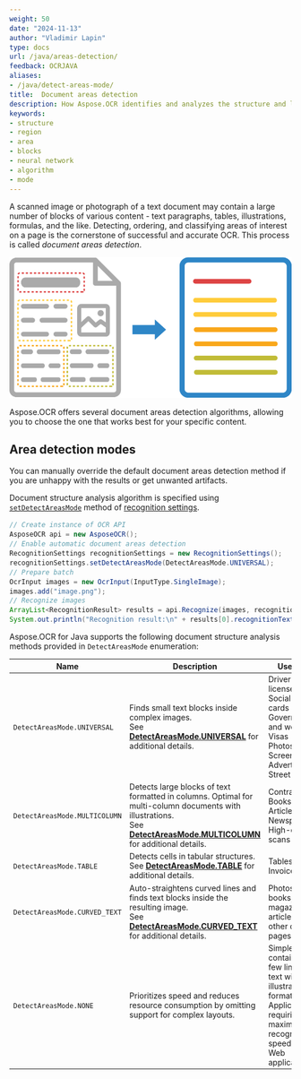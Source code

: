 ```yaml
---
weight: 50
date: "2024-11-13"
author: "Vladimir Lapin"
type: docs
url: /java/areas-detection/
feedback: OCRJAVA
aliases:
- /java/detect-areas-mode/
title:  Document areas detection
description: How Aspose.OCR identifies and analyzes the structure and layout of the image during recognition.
keywords:
- structure
- region
- area
- blocks
- neural network
- algorithm
- mode
---
```


A scanned image or photograph of a text document may contain a large number of blocks of various content - text paragraphs, tables, illustrations, formulas, and the like. Detecting, ordering, and classifying areas of interest on a page is the cornerstone of successful and accurate OCR. This process is called _document areas detection_.

![Document structure analysis and recognition](structure-analysis.png)

Aspose.OCR offers several document areas detection algorithms, allowing you to choose the one that works best for your specific content.

## Area detection modes

You can manually override the default document areas detection method if you are unhappy with the results or get unwanted artifacts.

Document structure analysis algorithm is specified using [`setDetectAreasMode`](https://reference.aspose.com/ocr/java/com.aspose.ocr/RecognitionSettings#setDetectAreasMode-com.aspose.ocr.DetectAreasMode-) method of [recognition settings](https://reference.aspose.com/ocr/java/com.aspose.ocr/RecognitionSettings).

```java
// Create instance of OCR API
AsposeOCR api = new AsposeOCR();
// Enable automatic document areas detection
RecognitionSettings recognitionSettings = new RecognitionSettings();
recognitionSettings.setDetectAreasMode(DetectAreasMode.UNIVERSAL);
// Prepare batch
OcrInput images = new OcrInput(InputType.SingleImage);
images.add("image.png");
// Recognize images
ArrayList<RecognitionResult> results = api.Recognize(images, recognitionSettings);
System.out.println("Recognition result:\n" + results[0].recognitionText + "\n\n");
```

Aspose.OCR for Java supports the following document structure analysis methods provided in `DetectAreasMode` enumeration:

Name              | Description | Use cases
----------------- | ----------- | ---------
`DetectAreasMode.UNIVERSAL` | Finds small text blocks inside complex images.<br />See [**DetectAreasMode.UNIVERSAL**](/ocr/java/areas-detection/universal/) for additional details. | Driver’s licenses<br />Social security cards<br />Government and work IDs<br />Visas<br />Photos<br />Screenshots<br />Advertisements<br />Street photos
`DetectAreasMode.MULTICOLUMN` | Detects large blocks of text formatted in columns. Optimal for multi-column documents with illustrations.<br />See [**DetectAreasMode.MULTICOLUMN**](/ocr/java/areas-detection/multicolumn/) for additional details. | Contracts<br />Books<br />Articles<br />Newspapers<br />High-quality scans
`DetectAreasMode.TABLE` | Detects cells in tabular structures.<br />See [**DetectAreasMode.TABLE**](/ocr/java/areas-detection/table/) for additional details. | Tables<br />Invoices
`DetectAreasMode.CURVED_TEXT` | Auto-straightens curved lines and finds text blocks inside the resulting image.<br />See [**DetectAreasMode.CURVED_TEXT**](/ocr/java/areas-detection/curved_text/) for additional details. | Photos of books, magazine articles, and other curved pages.
`DetectAreasMode.NONE` | Prioritizes speed and reduces resource consumption by omitting support for complex layouts. | Simple images containing a few lines of text without illustrations or formatting.<br />Applications requiring maximum recognition speed<br />Web applications
